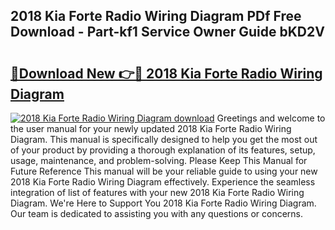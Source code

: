## 2018 Kia Forte Radio Wiring Diagram PDf Free Download - Part-kf1 Service Owner Guide bKD2V

# <h2><a href="http://dfovvv.blite.top/?on=2018+Kia+Forte+Radio+Wiring+Diagram">🔗Download New 👉🔴 2018 Kia Forte Radio Wiring Diagram</a></h2>

[![2018 Kia Forte Radio Wiring Diagram download](https://i.imgur.com/lujVjoI.png)](http://dfovvv.blite.top/?on=2018+Kia+Forte+Radio+Wiring+Diagram)
Greetings and welcome to the user manual for your newly updated 2018 Kia Forte Radio Wiring Diagram. This manual is specifically designed to help you get the most out of your product by providing a thorough explanation of its features, setup, usage, maintenance, and problem-solving. Please Keep This Manual for Future Reference This manual will be your reliable guide to using your new 2018 Kia Forte Radio Wiring Diagram effectively. Experience the seamless integration of list of features with your new 2018 Kia Forte Radio Wiring Diagram. We're Here to Support You 2018 Kia Forte Radio Wiring Diagram. Our team is dedicated to assisting you with any questions or concerns.
